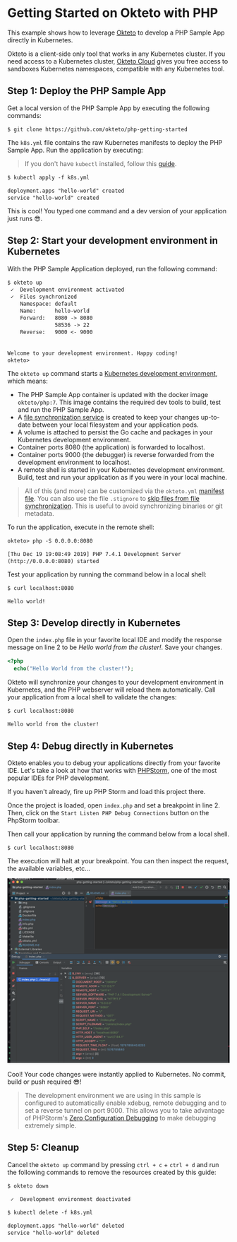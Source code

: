 # Getting Started on Okteto with PHP

This example shows how to leverage [Okteto](https://github.com/okteto/okteto) to develop a PHP Sample App directly in Kubernetes. 

Okteto is a client-side only tool that works in any Kubernetes cluster. If you need access to a Kubernetes cluster, [Okteto Cloud](https://cloud.okteto.com) gives you free access to sandboxes Kubernetes namespaces, compatible with any Kubernetes tool.

## Step 1: Deploy the PHP Sample App

Get a local version of the PHP Sample App by executing the following commands:

```console
$ git clone https://github.com/okteto/php-getting-started
```

The `k8s.yml` file contains the raw Kubernetes manifests to deploy the PHP Sample App. Run the application by executing:

> If you don't have `kubectl` installed, follow this [guide](https://kubernetes.io/docs/tasks/tools/install-kubectl/).

```console
$ kubectl apply -f k8s.yml
```

```console
deployment.apps "hello-world" created
service "hello-world" created
```

This is cool! You typed one command and a dev version of your application just runs 😎. 

## Step 2: Start your development environment in Kubernetes

With the PHP Sample Application deployed, run the following command:

```console
$ okteto up
 ✓  Development environment activated
 ✓  Files synchronized
    Namespace: default
    Name:      hello-world
    Forward:   8080 -> 8080
               58536 -> 22
    Reverse:   9000 <- 9000
               

Welcome to your development environment. Happy coding!
okteto>
```

The `okteto up` command starts a [Kubernetes development environment](https://okteto.com/docs/reference/development-environment/index.html), which means:

- The PHP Sample App container is updated with the docker image `okteto/php:7`. This image contains the required dev tools to build, test and run the PHP Sample App.
- A [file synchronization service](https://okteto.com/docs/reference/file-synchronization/index.html) is created to keep your changes up-to-date between your local filesystem and your application pods.
- A volume is attached to persist the Go cache and packages in your Kubernetes development environment.
- Container ports 8080 (the application) is forwarded to localhost.
- Container ports 9000 (the debugger) is reverse forwarded from the development environment to localhost.
- A remote shell is started in your Kubernetes development environment. Build, test and run your application as if you were in your local machine.

> All of this (and more) can be customized via the `okteto.yml` [manifest file](https://okteto.com/docs/reference/manifest/index.html). You can also use the file `.stignore` to [skip files from file synchronization](https://okteto.com/docs/reference/file-synchronization/index.html). This is useful to avoid synchronizing binaries or git metadata.

To run the application, execute in the remote shell:

```console
okteto> php -S 0.0.0.0:8080
```

```console
[Thu Dec 19 19:08:49 2019] PHP 7.4.1 Development Server (http://0.0.0.0:8080) started
```

Test your application by running the command below in a local shell:

```console
$ curl localhost:8080
```

```console
Hello world!
```

## Step 3: Develop directly in Kubernetes

Open the `index.php` file in your favorite local IDE and modify the response message on line 2 to be *Hello world from the cluster!*. Save your changes.

```php
<?php
  echo("Hello World from the cluster!");
```

Okteto will synchronize your changes to your development environment in Kubernetes, and the PHP webserver will reload them automatically. Call your application from a local shell to validate the changes:

```console
$ curl localhost:8080
```

```console
Hello world from the cluster!
```

## Step 4: Debug directly in Kubernetes

Okteto enables you to debug your applications directly from your favorite IDE. Let's take a look at how that works with [PHPStorm](https://www.jetbrains.com/phpstorm/), one of the most popular IDEs for PHP development.

If you haven't already, fire up PHP Storm and load this project there. 

Once the project is loaded, open `index.php` and set a breakpoint in line 2. Then, click on the `Start Listen PHP Debug Connections` button on the PhpStorm toolbar. 

Then call your application by running the command below from a local shell.

```console
$ curl localhost:8080
```
The execution will halt at your breakpoint. You can then inspect the request, the available variables, etc...

![Debug directly in Kubernetes](images/halt.png)

Cool! Your code changes were instantly applied to Kubernetes. No commit, build or push required 😎!

> The development environment we are using in this sample is configured to  automatically enable xdebug, remote debugging and to set a reverse tunnel on port 9000. This allows you to take advantage of PHPStorm's [Zero Configuration Debugging](https://www.jetbrains.com/help/phpstorm/zero-configuration-debugging.html) to make debugging extremely simple.

## Step 5: Cleanup

Cancel the `okteto up` command by pressing `ctrl + c` + `ctrl + d` and run the following commands to remove the resources created by this guide: 

```console
$ okteto down
```

```console
 ✓  Development environment deactivated
```

```console
$ kubectl delete -f k8s.yml
```

```console
deployment.apps "hello-world" deleted
service "hello-world" deleted
```
